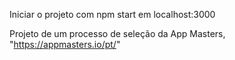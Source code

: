 Iniciar o projeto com npm start em localhost:3000


Projeto de um processo de seleção da App Masters, "https://appmasters.io/pt/"
